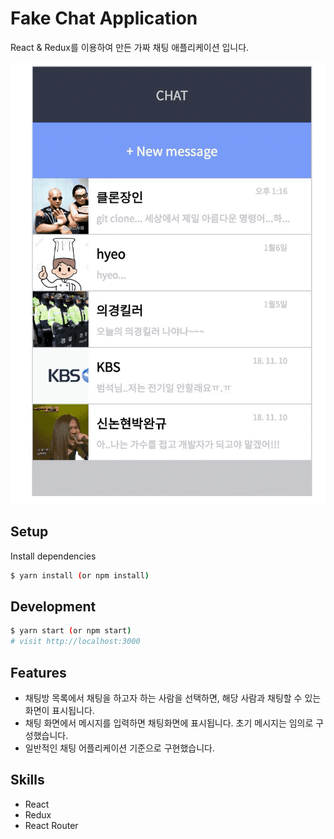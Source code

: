 # Fake Chat Application

React & Redux를 이용하여 만든 가짜 채팅 애플리케이션 입니다.

![](GIF/fake-chat.gif)

## Setup

Install dependencies

```sh
$ yarn install (or npm install)
```

## Development

```sh
$ yarn start (or npm start)
# visit http://localhost:3000
```

## Features

* 채팅방 목록에서 채팅을 하고자 하는 사람을 선택하면, 해당 사람과 채팅할 수 있는 화면이 표시됩니다.
* 채팅 화면에서 메시지를 입력하면 채팅화면에 표시됩니다. 초기 메시지는 임의로 구성했습니다.
* 일반적인 채팅 어플리케이션 기준으로 구현했습니다.

## Skills
* React
* Redux
* React Router

